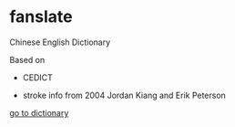 # fanslate
Chinese English Dictionary

Based on 

* CEDICT 

* stroke info from 2004 Jordan Kiang and Erik Peterson

[go to dictionary](http://yokto.github.io/cidionary/)
